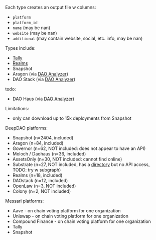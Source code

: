 Each type creates an output file w columns:

* `platform`
* `platform_id`
* `name` (may be nan)
* `website` (may be nan)
* `additional` (may contain website, social, etc. info, may be nan)

Types include:

* [Tally](https://www.tally.xyz/)
* [Realms](https://realms.today/)
* Snapshot
* Aragon (via [DAO Analyzer](https://www.kaggle.com/datasets/daviddavo/dao-analyzer?resource=download))
* DAO Stack (via [DAO Analyzer](https://www.kaggle.com/datasets/daviddavo/dao-analyzer?resource=download))

todo:
* DAO Haus (via [DAO Analyzer](https://www.kaggle.com/datasets/daviddavo/dao-analyzer?resource=download))


Limitations:

- only can download up to 15k deployments from Snapshot


DeepDAO platforms:

- Snapshot (n=2404, included)
- Aragon (n=84, included)
- Governor (n=62, NOT included: does not appear to have an API)
- Moloch / Daohaus (n=36, included)
- AssetsOnly (n=30, NOT included: cannot find online)
- Substrate (n=27, NOT included, has a [directory](https://substrate.io/ecosystem/projects/) but no API access, TODO: try w subgraph)
- Realms (n=18, included)
- DAOstack (n=12, included)
- OpenLaw (n=3, NOT included)
- Colony (n=2, NOT included)

Messari platforms:
- Aave - on chain voting platform for one organization
- Uniswap - on chain voting platform for one organization
- Compound Finance - on chain voting platform for one organization
- Tally
- Snapshot
